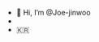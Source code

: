 - 👋 Hi, I’m @Joe-jinwoo
- 
-  🇰🇷

<!---
Joe-jinwoo/Joe-jinwoo is a ✨ special ✨ repository because its `README.md` (this file) appears on your GitHub profile.
You can click the Preview link to take a look at your changes.
--->
